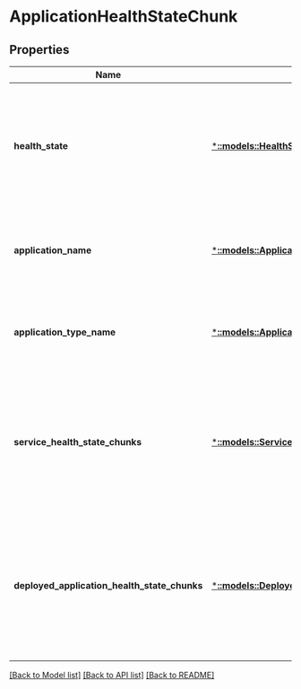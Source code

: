 # ApplicationHealthStateChunk

## Properties
Name | Type | Description | Notes
------------ | ------------- | ------------- | -------------
**health_state** | [***::models::HealthState**](HealthState.md) | The health state of a Service Fabric entity such as Cluster, Node, Application, Service, Partition, Replica etc. | [optional] [default to null]
**application_name** | [***::models::ApplicationName**](ApplicationName.md) | The name of the application, including the &#39;fabric:&#39; URI scheme. | [optional] [default to null]
**application_type_name** | [***::models::ApplicationTypeName**](ApplicationTypeName.md) | The application type name as defined in the application manifest. | [optional] [default to null]
**service_health_state_chunks** | [***::models::ServiceHealthStateChunkList**](ServiceHealthStateChunkList.md) | The list of service health state chunks in the cluster that respect the filters in the cluster health chunk query description. | [optional] [default to null]
**deployed_application_health_state_chunks** | [***::models::DeployedApplicationHealthStateChunkList**](DeployedApplicationHealthStateChunkList.md) | The list of deployed application health state chunks in the cluster that respect the filters in the cluster health chunk query description. | [optional] [default to null]

[[Back to Model list]](../README.md#documentation-for-models) [[Back to API list]](../README.md#documentation-for-api-endpoints) [[Back to README]](../README.md)


